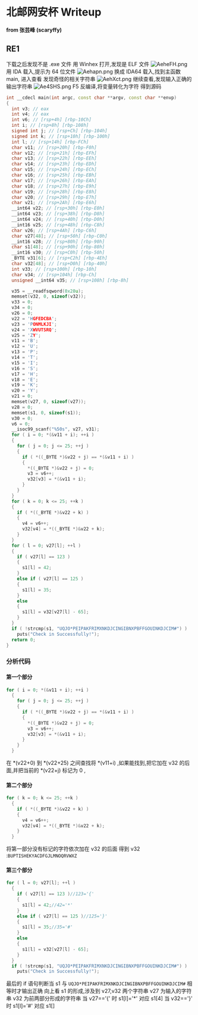 # 北邮网安杯 Writeup
**from 张芸峰 (scaryffy)**
## RE1
下载之后发现不是 .exe 文件
用 Winhex 打开,发现是 ELF 文件
![AeheFH.png](https://s2.ax1x.com/2019/03/17/AeheFH.png)
用 IDA 载入,提示为 64 位文件
![Aehapn.png](https://s2.ax1x.com/2019/03/17/Aehapn.png)
换成 IDA64 载入,找到主函数 main, 进入查看
发现奇怪的相关字符串
![AehXct.png](https://s2.ax1x.com/2019/03/17/AehXct.png)
继续查看,发现输入正确的输出字符串
![Ae4SHS.png](https://s2.ax1x.com/2019/03/17/Ae4SHS.png)
F5 反编译,将变量转化为字符
得到源码
```cpp
int __cdecl main(int argc, const char **argv, const char **envp)
{
  int v3; // eax
  int v4; // eax
  int v6; // [rsp+4h] [rbp-10Ch]
  int i; // [rsp+8h] [rbp-108h]
  signed int j; // [rsp+Ch] [rbp-104h]
  signed int k; // [rsp+10h] [rbp-100h]
  int l; // [rsp+14h] [rbp-FCh]
  char v11; // [rsp+20h] [rbp-F0h]
  char v12; // [rsp+21h] [rbp-EFh]
  char v13; // [rsp+22h] [rbp-EEh]
  char v14; // [rsp+23h] [rbp-EDh]
  char v15; // [rsp+24h] [rbp-ECh]
  char v16; // [rsp+25h] [rbp-EBh]
  char v17; // [rsp+26h] [rbp-EAh]
  char v18; // [rsp+27h] [rbp-E9h]
  char v19; // [rsp+28h] [rbp-E8h]
  char v20; // [rsp+29h] [rbp-E7h]
  char v21; // [rsp+2Ah] [rbp-E6h]
  __int64 v22; // [rsp+30h] [rbp-E0h]
  __int64 v23; // [rsp+38h] [rbp-D8h]
  __int64 v24; // [rsp+40h] [rbp-D0h]
  __int16 v25; // [rsp+48h] [rbp-C8h]
  char v26; // [rsp+4Ah] [rbp-C6h]
  char v27[48]; // [rsp+50h] [rbp-C0h]
  __int16 v28; // [rsp+80h] [rbp-90h]
  char s1[48]; // [rsp+90h] [rbp-80h]
  __int16 v30; // [rsp+C0h] [rbp-50h]
  _BYTE v31[6]; // [rsp+C2h] [rbp-4Eh]
  char v32[48]; // [rsp+D0h] [rbp-40h]
  int v33; // [rsp+100h] [rbp-10h]
  char v34; // [rsp+104h] [rbp-Ch]
  unsigned __int64 v35; // [rsp+108h] [rbp-8h]

  v35 = __readfsqword(0x28u);
  memset(v32, 0, sizeof(v32));
  v33 = 0;
  v34 = 0;
  v26 = 0;
  v22 = 'HGFEDCBA';
  v23 = 'PONMLKJI';
  v24 = 'XWVUTSRQ';
  v25 = 'ZY';
  v11 = 'B';
  v12 = 'U';
  v13 = 'P';
  v14 = 'T';
  v15 = 'I';
  v16 = 'S';
  v17 = 'H';
  v18 = 'E';
  v19 = 'K';
  v20 = 'Y';
  v21 = 0;
  memset(v27, 0, sizeof(v27));
  v28 = 0;
  memset(s1, 0, sizeof(s1));
  v30 = 0;
  v6 = 0;
  __isoc99_scanf("%50s", v27, v31);
  for ( i = 0; *(&v11 + i); ++i )
  {
    for ( j = 0; j <= 25; ++j )
    {
      if ( *((_BYTE *)&v22 + j) == *(&v11 + i) )
      {
        *((_BYTE *)&v22 + j) = 0;
        v3 = v6++;
        v32[v3] = *(&v11 + i);
      }
    }
  }
  for ( k = 0; k <= 25; ++k )
  {
    if ( *((_BYTE *)&v22 + k) )
    {
      v4 = v6++;
      v32[v4] = *((_BYTE *)&v22 + k);
    }
  }
  for ( l = 0; v27[l]; ++l )
  {
    if ( v27[l] == 123 )
    {
      s1[l] = 42;
    }
    else if ( v27[l] == 125 )
    {
      s1[l] = 35;
    }
    else
    {
      s1[l] = v32[v27[l] - 65];
    }
  }
  if ( !strcmp(s1, "UQJO*PEIPAKFRIMXNKDJCINGIBNXPBFFGOUINKDJCIM#") )
    puts("Check in Successfully!");
  return 0;
}
```
### 分析代码
#### 第一个部分
```cpp
for ( i = 0; *(&v11 + i); ++i )
  {
    for ( j = 0; j <= 25; ++j )
    {
      if ( *((_BYTE *)&v22 + j) == *(&v11 + i) )
      {
        *((_BYTE *)&v22 + j) = 0;
        v3 = v6++;
        v32[v3] = *(&v11 + i);
      }
    }
  }
```
在 *(v22+0) 到 *(v22+25) 之间查找将 *(v11+i) ,如果能找到,把它加在 v32 的后面,并把当前的 *(v22+j) 标记为 0 ,
#### 第二个部分
```cpp
for ( k = 0; k <= 25; ++k )
  {
    if ( *((_BYTE *)&v22 + k) )
    {
      v4 = v6++;
      v32[v4] = *((_BYTE *)&v22 + k);
    }
  }
```
将第一部分没有标记的字符依次加在 v32 的后面
得到 v32 :`BUPTISHEKYACDFGJLMNOQRVWXZ`
#### 第三个部分
```cpp
for ( l = 0; v27[l]; ++l )
  {
    if ( v27[l] == 123 )//123='{'
    {
      s1[l] = 42;//42='*'
    }
    else if ( v27[l] == 125 )//125='}'
    {
      s1[l] = 35;//35='#'
    }
    else
    {
      s1[l] = v32[v27[l] - 65];
    }
  }
  if ( !strcmp(s1, "UQJO*PEIPAKFRIMXNKDJCINGIBNXPBFFGOUINKDJCIM#") )
    puts("Check in Successfully!");
```
最后的 if 语句判断当 s1 与 `UQJO*PEIPAKFRIMXNKDJCINGIBNXPBFFGOUINKDJCIM#` 相等时才输出正确
向上看 s1 的形成,涉及到 v27,v32 两个字符串
v27 为输入的字符串
v32 为前两部分形成的字符串
当 v27=='{' 时 s1[l]='*' 对应 s1[4]
当 v32=='}' 时 s1[l]='#' 对应 s1[]
<!--stackedit_data:
eyJoaXN0b3J5IjpbLTEzNzU1MDUxNjBdfQ==
-->